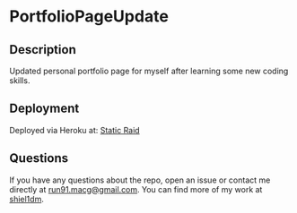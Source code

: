 # PortfolioPageUpdate

## Description

Updated personal portfolio page for myself after learning some new coding skills.

## Deployment

Deployed via Heroku at: [Static Raid](https://aqueous-inlet-60686.herokuapp.com/)

## Questions

If you have any questions about the repo, open an issue or contact me directly at run91.macg@gmail.com. You can find more of my work at [shiel1dm](https://github.com/shiel1dm/).
